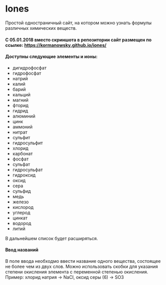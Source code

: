 # Iones
Простой одностраничный сайт, на котором можно узнать формулы различных химических веществ. 
#### С 05.01.2018 вместо скриншота в репозитории сайт размещен по ссылке: https://kormanowsky.github.io/iones/
#### Доступны следующие элементы и ионы: 
- дигидрофосфат
- гидрофосфат 
- натрий 
- калий 
- барий
- кальций
- магний
- фторид
- гидрид
- алюминий
- цинк
- аммоний
- нитрат
- сульфит
- гидросульфит
- хлорид
- карбонат
- фосфат
- сульфат
- гидросульфат
- гидроксид
- оксид
- сера
- сульфид
- медь
- железо 
- кислород
- углерод
- цинкат
- водород
- литий

В дальнейшем список будет расширяться. 

#### Ввод названий
В поле ввода необходмо ввести название одного вещества, состоящее не более чем из двух слов. Можно использовать скобки для указания степени окисления элемента с переменной степенью окисления. 
Пример: хлорид натрия -> NaCl, оксид серы (6) -> SO3
